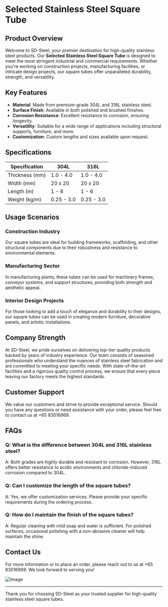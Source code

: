 # Selected Stainless Steel Square Tube

## Product Overview

Welcome to SD-Steel, your premier destination for high-quality stainless steel products. Our **Selected Stainless Steel Square Tube** is designed to meet the most stringent industrial and commercial requirements. Whether you're working on construction projects, manufacturing facilities, or intricate design projects, our square tubes offer unparalleled durability, strength, and versatility.

## Key Features

- **Material**: Made from premium-grade 304L and 316L stainless steel.
- **Surface Finish**: Available in both polished and brushed finishes.
- **Corrosion Resistance**: Excellent resistance to corrosion, ensuring longevity.
- **Versatility**: Suitable for a wide range of applications including structural supports, furniture, and more.
- **Customization**: Custom lengths and sizes available upon request.

## Specifications

| Specification | 304L | 316L |
|---------------|------|------|
| Thickness (mm) | 1.0 - 4.0 | 1.0 - 4.0 |
| Width (mm)    | 20 x 20 | 20 x 20 |
| Length (m)    | 1 - 6   | 1 - 6   |
| Weight (kg/m) | 0.25 - 3.0 | 0.25 - 3.0 |

## Usage Scenarios

### Construction Industry
Our square tubes are ideal for building frameworks, scaffolding, and other structural components due to their robustness and resistance to environmental elements.

### Manufacturing Sector
In manufacturing plants, these tubes can be used for machinery frames, conveyor systems, and support structures, providing both strength and aesthetic appeal.

### Interior Design Projects
For those looking to add a touch of elegance and durability to their designs, our square tubes can be used in creating modern furniture, decorative panels, and artistic installations.

## Company Strength

At SD-Steel, we pride ourselves on delivering top-tier quality products backed by years of industry experience. Our team consists of seasoned professionals who understand the nuances of stainless steel fabrication and are committed to meeting your specific needs. With state-of-the-art facilities and a rigorous quality control process, we ensure that every piece leaving our factory meets the highest standards.

## Customer Support

We value our customers and strive to provide exceptional service. Should you have any questions or need assistance with your order, please feel free to contact us at +65 83016969.

## FAQs

### Q: What is the difference between 304L and 316L stainless steel?
A: Both grades are highly durable and resistant to corrosion. However, 316L offers better resistance to acidic environments and chloride-induced corrosion compared to 304L.

### Q: Can I customize the length of the square tubes?
A: Yes, we offer customization services. Please provide your specific requirements during the ordering process.

### Q: How do I maintain the finish of the square tubes?
A: Regular cleaning with mild soap and water is sufficient. For polished surfaces, occasional polishing with a non-abrasive cleaner will help maintain the shine.

## Contact Us

For more information or to place an order, please reach out to us at +65 83016969. We look forward to serving you!

![Image](https://github.com/user-attachments/assets/2567258e-e124-4816-932d-1809bd27ef0b)

---

Thank you for choosing SD-Steel as your trusted supplier for high-quality stainless steel square tubes.